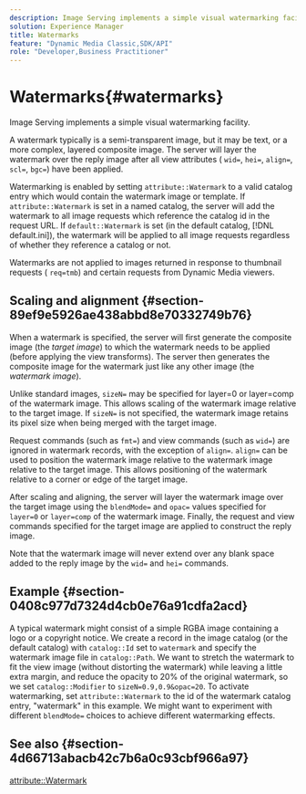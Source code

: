 ```yaml
---
description: Image Serving implements a simple visual watermarking facility.
solution: Experience Manager
title: Watermarks
feature: "Dynamic Media Classic,SDK/API"
role: "Developer,Business Practitioner"
---
```


# Watermarks{#watermarks}

Image Serving implements a simple visual watermarking facility.

A watermark typically is a semi-transparent image, but it may be text, or a more complex, layered composite image. The server will layer the watermark over the reply image after all view attributes ( `wid=`, `hei=`, `align=`, `scl=`, `bgc=`) have been applied.

Watermarking is enabled by setting `attribute::Watermark` to a valid catalog entry which would contain the watermark image or template. If `attribute::Watermark` is set in a named catalog, the server will add the watermark to all image requests which reference the catalog id in the request URL. If `default::Watermark` is set (in the default catalog, [!DNL default.ini]), the watermark will be applied to all image requests regardless of whether they reference a catalog or not.

Watermarks are not applied to images returned in response to thumbnail requests ( `req=tmb`) and certain requests from Dynamic Media viewers.

## Scaling and alignment {#section-89ef9e5926ae438abbd8e70332749b76}

When a watermark is specified, the server will first generate the composite image (the *target image*) to which the watermark needs to be applied (before applying the view transforms). The server then generates the composite image for the watermark just like any other image (the *watermark image*).

Unlike standard images, `sizeN=` may be specified for layer=0 or layer=comp of the watermark image. This allows scaling of the watermark image relative to the target image. If `sizeN=` is not specified, the watermark image retains its pixel size when being merged with the target image.

Request commands (such as `fmt=`) and view commands (such as `wid=`) are ignored in watermark records, with the exception of `align=`. `align=` can be used to position the watermark image relative to the watermark image relative to the target image. This allows positioning of the watermark relative to a corner or edge of the target image.

After scaling and aligning, the server will layer the watermark image over the target image using the `blendMode=` and `opac=` values specified for `layer=0` or `layer=comp` of the watermark image. Finally, the request and view commands specified for the target image are applied to construct the reply image.

Note that the watermark image will never extend over any blank space added to the reply image by the `wid=` and `hei=` commands.

## Example {#section-0408c977d7324d4cb0e76a91cdfa2acd}

A typical watermark might consist of a simple RGBA image containing a logo or a copyright notice. We create a record in the image catalog (or the default catalog) with `catalog::Id` set to `watermark` and specify the watermark image file in `catalog::Path`. We want to stretch the watermark to fit the view image (without distorting the watermark) while leaving a little extra margin, and reduce the opacity to 20% of the original watermark, so we set `catalog::Modifier` to `sizeN=0.9,0.9&opac=20`. To activate watermarking, set `attribute::Watermark` to the id of the watermark catalog entry, "watermark" in this example. We might want to experiment with different `blendMode=` choices to achieve different watermarking effects.

## See also {#section-4d66713abacb42c7b6a0c93cbf966a97}

[attribute::Watermark](../../../../../is-api/image-catalog/image-serving-api-ref/c-image-catalog-reference/c-attributes-reference/r-watermark.md#reference-942b50acb2dd43a5ae498dc41ea9ac9b) 
